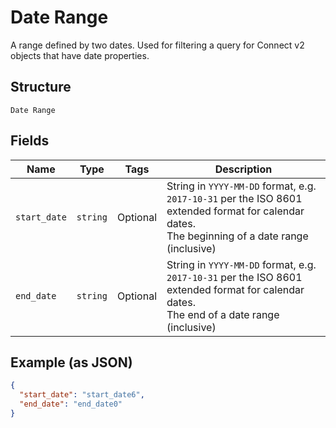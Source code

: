 
# Date Range

A range defined by two dates. Used for filtering a query for Connect v2
objects that have date properties.

## Structure

`Date Range`

## Fields

| Name | Type | Tags | Description |
|  --- | --- | --- | --- |
| `start_date` | `string` | Optional | String in `YYYY-MM-DD` format, e.g. `2017-10-31` per the ISO 8601<br>extended format for calendar dates.<br>The beginning of a date range (inclusive) |
| `end_date` | `string` | Optional | String in `YYYY-MM-DD` format, e.g. `2017-10-31` per the ISO 8601<br>extended format for calendar dates.<br>The end of a date range (inclusive) |

## Example (as JSON)

```json
{
  "start_date": "start_date6",
  "end_date": "end_date0"
}
```

